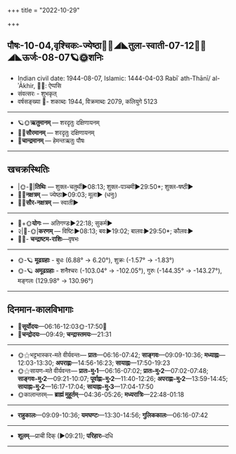 +++
title = "2022-10-29"

+++
## पौषः-10-04,वृश्चिकः-ज्येष्ठा🌛🌌◢◣तुला-स्वाती-07-12🌌🌞◢◣ऊर्जः-08-07🪐🌞शनिः
- Indian civil date: 1944-08-07, Islamic: 1444-04-03 Rabīʿ ath-Thānī/ al-ʾĀkhir, 🌌🌞: ऐप्पसि
- संवत्सरः - शुभकृत्
- वर्षसङ्ख्या 🌛- शकाब्दः 1944, विक्रमाब्दः 2079, कलियुगे 5123
___________________
- 🪐🌞**ऋतुमानम्** — शरदृतुः दक्षिणायनम्
- 🌌🌞**सौरमानम्** — शरदृतुः दक्षिणायनम्
- 🌛**चान्द्रमानम्** — हेमन्तऋतुः पौषः
___________________


## खचक्रस्थितिः
- |🌞-🌛|**तिथिः** — शुक्ल-चतुर्थी►08:13; शुक्ल-पञ्चमी►29:50*; शुक्ल-षष्ठी►  
- 🌌🌛**नक्षत्रम्** — ज्येष्ठा►09:03; मूला► (धनुः)  
- 🌌🌞**सौर-नक्षत्रम्** — स्वाती►  
___________________
- 🌛+🌞**योगः** — अतिगण्डः►22:18; सुकर्म►  
- २|🌛-🌞|**करणम्** — विष्टिः►08:13; बवः►19:02; बालवः►29:50*; कौलवः►  
- 🌌🌛- **चन्द्राष्टम-राशिः**—वृषभः  
___________________
- 🌞-🪐 **मूढग्रहाः** - बुधः (6.88° → 6.20°), शुक्रः (-1.57° → -1.83°)
- 🌞-🪐 **अमूढग्रहाः** - शनैश्चरः (-103.04° → -102.05°), गुरुः (-144.35° → -143.27°), मङ्गलः (129.98° → 130.96°)
___________________


## दिनमान-कालविभागाः
- 🌅**सूर्योदयः**—06:16-12:03🌞️-17:50🌇  
- 🌛**चन्द्रोदयः**—09:49; **चन्द्रास्तमयः**—21:31  
___________________
- 🌞⚝भट्टभास्कर-मते वीर्यवन्तः— **प्रातः**—06:16-07:42; **साङ्गवः**—09:09-10:36; **मध्याह्नः**—12:03-13:30; **अपराह्णः**—14:56-16:23; **सायाह्नः**—17:50-19:23  
- 🌞⚝सायण-मते वीर्यवन्तः— **प्रातः-मु॰1**—06:16-07:02; **प्रातः-मु॰2**—07:02-07:48; **साङ्गवः-मु॰2**—09:21-10:07; **पूर्वाह्णः-मु॰2**—11:40-12:26; **अपराह्णः-मु॰2**—13:59-14:45; **सायाह्नः-मु॰2**—16:17-17:04; **सायाह्नः-मु॰3**—17:04-17:50  
- 🌞कालान्तरम्— **ब्राह्मं मुहूर्तम्**—04:36-05:26; **मध्यरात्रिः**—22:48-01:18  
___________________
- **राहुकालः**—09:09-10:36; **यमघण्टः**—13:30-14:56; **गुलिककालः**—06:16-07:42  
___________________
- **शूलम्**—प्राची दिक् (►09:21); **परिहारः**–दधि  
___________________
